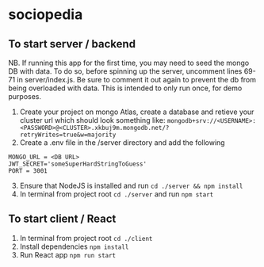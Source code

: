 # sociopedia


## To start server / backend

NB. If running this app for the first time, you may need to seed the mongo DB with data. To do so, before spinning up the server, uncomment lines 69-71 in server/index.js. Be sure to comment it out again to prevent the db from being overloaded with data. This is intended to only run once, for demo purposes.

1. Create your project on mongo Atlas, create a database and retieve your cluster url which should look something like: `mongodb+srv://<USERNAME>:<PASSWORD>@<CLUSTER>.xkbuj9m.mongodb.net/?retryWrites=true&w=majority`
2. Create a .env file in the /server directory and add the following
```
MONGO_URL = <DB URL>
JWT_SECRET='someSuperHardStringToGuess'
PORT = 3001
```
3. Ensure that NodeJS is installed and run `cd ./server && npm install`
4. In terminal from project root `cd ./server` and run `npm start`

## To start client / React 
1. In terminal from project root `cd ./client`
2. Install dependencies `npm install`
3. Run React app `npm run start`
